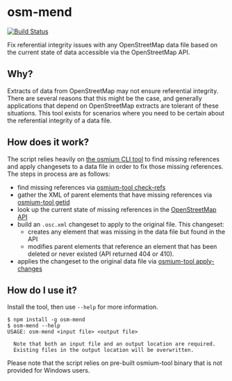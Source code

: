 # osm-mend

[![Build Status](https://travis-ci.org/mapbox/osm-mend.svg?branch=master)](https://travis-ci.org/mapbox/osm-mend)

Fix referential integrity issues with any OpenStreetMap data file based on
the current state of data accessible via the OpenStreetMap API.

## Why?

Extracts of data from OpenStreetMap may not ensure referential integrity. There
are several reasons that this might be the case, and generally applications that
depend on OpenStreetMap extracts are tolerant of these situations. This tool
exists for scenarios where you need to be certain about the referential integrity
of a data file.

## How does it work?

The script relies heavily on [the osmium CLI tool](http://osmcode.org/osmium/)
to find missing references and apply changesets to a data file in order to fix
those missing references. The steps in process are as follows:

- find missing references via [osmium-tool check-refs](http://docs.osmcode.org/osmium/v1.2.1/osmium-check-refs.html)
- gather the XML of parent elements that have missing references via [osmium-tool getid](http://docs.osmcode.org/osmium/v1.2.1/osmium-getid.html)
- look up the current state of missing references in the [OpenStreetMap API](http://wiki.openstreetmap.org/wiki/API_v0.6#Read:_GET_.2Fapi.2F0.6.2F.5Bnode.7Cway.7Crelation.5D.2F.23id)
- build an `.osc.xml` changeset to apply to the original file. This changeset:
  - creates any element that was missing in the data file but found in the API
  - modifies parent elements that reference an element that has been deleted or
  never existed (API returned 404 or 410).
- applies the changeset to the original data file via [osmium-tool apply-changes](http://docs.osmcode.org/osmium/v1.2.1/osmium-apply-changes.html)

## How do I use it?

Install the tool, then use `--help` for more information.

```
$ npm install -g osm-mend
$ osm-mend --help
USAGE: osm-mend <input file> <output file>

  Note that both an input file and an output location are required.
  Existing files in the output location will be overwritten.

```

Please note that the script relies on pre-built osmium-tool binary that is not
provided for Windows users.
